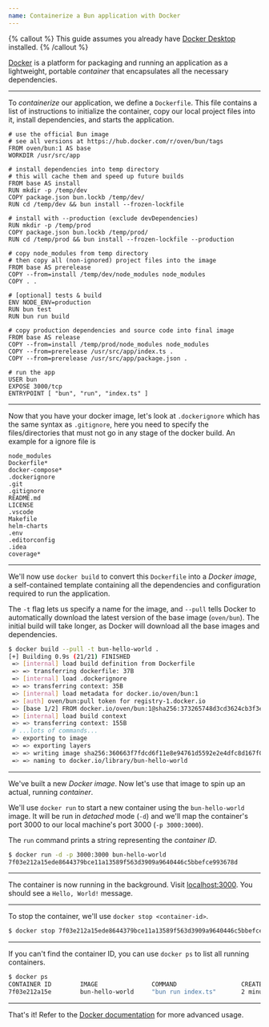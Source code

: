 ```yaml
---
name: Containerize a Bun application with Docker
---
```


{% callout %}
This guide assumes you already have [Docker Desktop](https://www.docker.com/products/docker-desktop/) installed.
{% /callout %}

[Docker](https://www.docker.com) is a platform for packaging and running an application as a lightweight, portable _container_ that encapsulates all the necessary dependencies.

---

To _containerize_ our application, we define a `Dockerfile`. This file contains a list of instructions to initialize the container, copy our local project files into it, install dependencies, and starts the application.

```docker#Dockerfile
# use the official Bun image
# see all versions at https://hub.docker.com/r/oven/bun/tags
FROM oven/bun:1 AS base
WORKDIR /usr/src/app

# install dependencies into temp directory
# this will cache them and speed up future builds
FROM base AS install
RUN mkdir -p /temp/dev
COPY package.json bun.lockb /temp/dev/
RUN cd /temp/dev && bun install --frozen-lockfile

# install with --production (exclude devDependencies)
RUN mkdir -p /temp/prod
COPY package.json bun.lockb /temp/prod/
RUN cd /temp/prod && bun install --frozen-lockfile --production

# copy node_modules from temp directory
# then copy all (non-ignored) project files into the image
FROM base AS prerelease
COPY --from=install /temp/dev/node_modules node_modules
COPY . .

# [optional] tests & build
ENV NODE_ENV=production
RUN bun test
RUN bun run build

# copy production dependencies and source code into final image
FROM base AS release
COPY --from=install /temp/prod/node_modules node_modules
COPY --from=prerelease /usr/src/app/index.ts .
COPY --from=prerelease /usr/src/app/package.json .

# run the app
USER bun
EXPOSE 3000/tcp
ENTRYPOINT [ "bun", "run", "index.ts" ]
```

---

Now that you have your docker image, let's look at `.dockerignore` which has the same syntax as `.gitignore`, here you need to specify the files/directories that must not go in any stage of the docker build. An example for a ignore file is

```txt#.dockerignore
node_modules
Dockerfile*
docker-compose*
.dockerignore
.git
.gitignore
README.md
LICENSE
.vscode
Makefile
helm-charts
.env
.editorconfig
.idea
coverage*
```

---

We'll now use `docker build` to convert this `Dockerfile` into a _Docker image_, a self-contained template containing all the dependencies and configuration required to run the application.

The `-t` flag lets us specify a name for the image, and `--pull` tells Docker to automatically download the latest version of the base image (`oven/bun`). The initial build will take longer, as Docker will download all the base images and dependencies.

```bash
$ docker build --pull -t bun-hello-world .
[+] Building 0.9s (21/21) FINISHED
 => [internal] load build definition from Dockerfile                                                                                     0.0s
 => => transferring dockerfile: 37B                                                                                                      0.0s
 => [internal] load .dockerignore                                                                                                        0.0s
 => => transferring context: 35B                                                                                                         0.0s
 => [internal] load metadata for docker.io/oven/bun:1                                                                                    0.8s
 => [auth] oven/bun:pull token for registry-1.docker.io                                                                                  0.0s
 => [base 1/2] FROM docker.io/oven/bun:1@sha256:373265748d3cd3624cb3f3ee6004f45b1fc3edbd07a622aeeec17566d2756997                         0.0s
 => [internal] load build context                                                                                                        0.0s
 => => transferring context: 155B                                                                                                        0.0s
 # ...lots of commands...
 => exporting to image                                                                                                                   0.0s
 => => exporting layers                                                                                                                  0.0s
 => => writing image sha256:360663f7fdcd6f11e8e94761d5592e2e4dfc8d167f034f15cd5a863d5dc093c4                                             0.0s
 => => naming to docker.io/library/bun-hello-world                                                                                       0.0s
```

---

We've built a new _Docker image_. Now let's use that image to spin up an actual, running _container_.

We'll use `docker run` to start a new container using the `bun-hello-world` image. It will be run in _detached_ mode (`-d`) and we'll map the container's port 3000 to our local machine's port 3000 (`-p 3000:3000`).

The `run` command prints a string representing the _container ID_.

```sh
$ docker run -d -p 3000:3000 bun-hello-world
7f03e212a15ede8644379bce11a13589f563d3909a9640446c5bbefce993678d
```

---

The container is now running in the background. Visit [localhost:3000](http://localhost:3000). You should see a `Hello, World!` message.

---

To stop the container, we'll use `docker stop <container-id>`.

```sh
$ docker stop 7f03e212a15ede8644379bce11a13589f563d3909a9640446c5bbefce993678d
```

---

If you can't find the container ID, you can use `docker ps` to list all running containers.

```sh
$ docker ps
CONTAINER ID        IMAGE               COMMAND                  CREATED             STATUS              PORTS                    NAMES
7f03e212a15e        bun-hello-world     "bun run index.ts"       2 minutes ago       Up 2 minutes        0.0.0.0:3000->3000/tcp   flamboyant_cerf
```

---

That's it! Refer to the [Docker documentation](https://docs.docker.com/) for more advanced usage.
